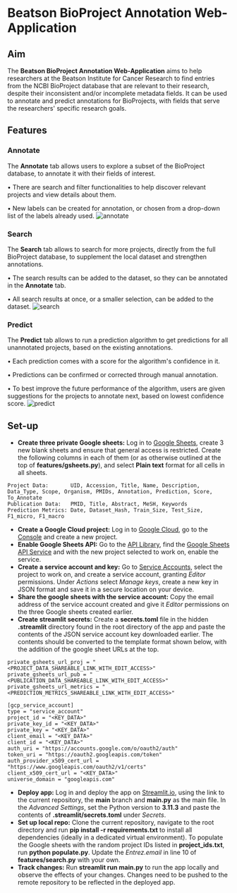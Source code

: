 # Beatson BioProject Annotation Web-Application

## Aim
The **Beatson BioProject Annotation Web-Application** aims to help researchers at the Beatson Institute for Cancer Research to find entries from the NCBI BioProject database that are relevant to their research, despite their inconsistent and/or incomplete metadata fields. It can be used to annotate and predict annotations for BioProjects, with fields that serve the researchers' specific research goals.

## Features
### Annotate
The **Annotate** tab allows users to explore a subset of the BioProject database, to annotate it with their fields of interest.

• There are search and filter functionalities to help discover relevant projects and view details about them.

• New labels can be created for annotation, or chosen from a drop-down list of the labels already used.
![annotate](https://github.com/stellaevat/beatson/assets/97710362/717c7b48-9ffb-407c-9064-6608556a4075)

### Search
The **Search** tab allows to search for more projects, directly from the full BioProject database, to supplement the local dataset and strengthen annotations.

• The search results can be added to the dataset, so they can be annotated in the **Annotate** tab.

• All search results at once, or a smaller selection, can be added to the dataset.
![search](https://github.com/stellaevat/beatson/assets/97710362/191b1fca-7331-460c-8d9a-e0b35b111313)

### Predict
The **Predict** tab allows to run a prediction algorithm to get predictions for all unannotated projects, based on the existing annotations.

• Each prediction comes with a score for the algorithm's confidence in it.

• Predictions can be confirmed or corrected through manual annotation.

• To best improve the future performance of the algorithm, users are given suggestions for the projects to annotate next, based on lowest confidence score.
![predict](https://github.com/stellaevat/beatson/assets/97710362/75b8949a-1de2-42ee-bcaf-a8607a268037)
 
## Set-up

- **Create three private Google sheets:** Log in to [Google Sheets](https://sheets.google.com), create 3 new blank sheets and ensure that general access is restricted. Create the following columns in each of them (or as otherwise outlined at the top of **features/gsheets.py**), and select **Plain text** format for all cells in all sheets.

```
Project Data:       UID, Accession, Title, Name, Description, Data_Type, Scope, Organism, PMIDs, Annotation, Prediction, Score, To_Annotate
Publication Data:   PMID, Title, Abstract, MeSH, Keywords
Prediction Metrics: Date, Dataset_Hash, Train_Size, Test_Size, F1_micro, F1_macro
```

- **Create a Google Cloud project:** Log in to [Google Cloud](https://cloud.google.com), go to the [Console](https://console.cloud.google.com/welcome) and create a new project.
- **Enable Google Sheets API:** Go to the [API Library](https://console.cloud.google.com/apis/library), find the [Google Sheets API Service](https://console.cloud.google.com/apis/library/sheets.googleapis.com) and with the new project selected to work on, enable the service.
- **Create a service account and key:** Go to [Service Accounts](https://console.cloud.google.com/iam-admin/serviceaccounts), select the project to work on, and create a service account, granting *Editor* permissions. Under *Actions* select *Manage keys*, create a new key in JSON format and save it in a secure location on your device.
- **Share the google sheets with the service account:** Copy the email address of the service account created and give it *Editor* permissions on the three Google sheets created earlier.
- **Create streamlit secrets:** Create a **secrets.toml** file in the hidden **.streamlit** directory found in the root directory of the app and paste the contents of the JSON service account key downloaded earlier. The contents should be converted to the template format shown below, with the addition of the google sheet URLs at the top.

```
private_gsheets_url_proj = "<PROJECT_DATA_SHAREABLE_LINK_WITH_EDIT_ACCESS>"
private_gsheets_url_pub = "<PUBLICATION_DATA_SHAREABLE_LINK_WITH_EDIT_ACCESS>"
private_gsheets_url_metrics = "<PREDICTION_METRICS_SHAREABLE_LINK_WITH_EDIT_ACCESS>"

[gcp_service_account]
type = "service_account"
project_id = "<KEY_DATA>"
private_key_id = "<KEY_DATA>"
private_key = "<KEY_DATA>"
client_email = "<KEY_DATA>"
client_id = "<KEY_DATA>"
auth_uri = "https://accounts.google.com/o/oauth2/auth"
token_uri = "https://oauth2.googleapis.com/token"
auth_provider_x509_cert_url = "https://www.googleapis.com/oauth2/v1/certs"
client_x509_cert_url = "<KEY_DATA>"
universe_domain = "googleapis.com"
```
- **Deploy app:** Log in and deploy the app on [Streamlit.io](https://share.streamlit.io/), using the link to the current repository, the **main** branch and **main.py** as the main file. In the *Advanced Settings*, set the Python version to **3.11.3** and paste the contents of **.streamlit/secrets.toml** under *Secrets*.
- **Set up local repo:** Clone the current repository, navigate to the root directory and run **pip install -r requirements.txt** to install all dependencies (ideally in a dedicated virtual environment). To populate the Google sheets with the random project IDs listed in **project_ids.txt**, run **python populate.py**. Update the *Entrez.email* in line 10 of **features/search.py** with your own.
- **Track changes:** Run **streamlit run main.py** to run the app locally and observe the effects of your changes. Changes need to be pushed to the remote repository to be reflected in the deployed app.
